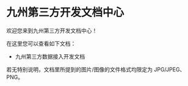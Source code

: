 # 九州第三方开发文档中心

欢迎您来到九州第三方开发文档中心！

在这里您可以查看如下文档：

* 九州第三方数据接入开发文档

若无特别说明，文档里所提到的图片/图像的文件格式均限定为 JPG/JPEG、PNG。

